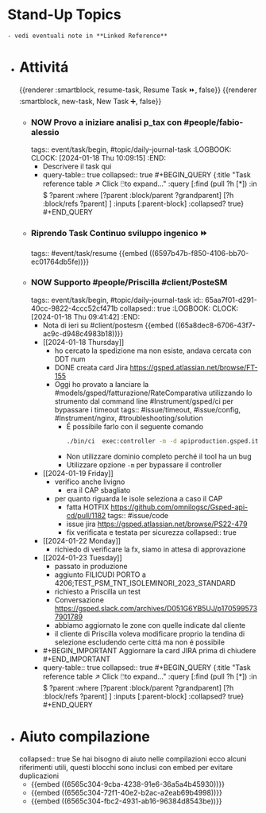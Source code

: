 # Stand-Up Topics
	- vedi eventuali note in **Linked Reference**
- # Attivitá
  {{renderer :smartblock, resume-task, Resume Task ⏩️, false}} {{renderer :smartblock, new-task, New Task ➕, false}}
	- ### NOW Provo a iniziare analisi p_tax con #people/fabio-alessio 
	  tags:: event/task/begin, #topic/daily-journal-task
	  :LOGBOOK:
	  CLOCK: [2024-01-18 Thu 10:09:15]
	  :END:
		- Descrivere il task qui
		- query-table:: true
		  collapsed:: true
		  #+BEGIN_QUERY
		  {:title "Task reference table ↗️ Click 🖱️to expand..." :query [:find (pull ?h [*])
		      :in $ ?parent
		      :where
		      [?parent :block/parent ?grandparent]
		      [?h :block/refs ?parent]
		  ]
		  :inputs [:parent-block]
		  :collapsed? true}
		  #+END_QUERY
	- ### Riprendo Task Continuo sviluppo ingenico ⏩️
	  tags:: #event/task/resume
	  {{embed ((6597b47b-f850-4106-bb70-ec01764db5fe))}}
	- ### NOW Supporto #people/Priscilla #client/PosteSM
	  tags:: event/task/begin, #topic/daily-journal-task
	  id:: 65aa7f01-d291-40cc-9822-4ccc52cf471b
	  collapsed:: true
	  :LOGBOOK:
	  CLOCK: [2024-01-18 Thu 09:41:42]
	  :END:
		- Nota di ieri su #client/postesm 
		  {{embed ((65a8dec8-6706-43f7-ac9c-d948c4983b18))}}
		- [[2024-01-18 Thursday]]
			- ho cercato la spedizione ma non esiste, andava cercata con DDT num
			- DONE creata card Jira https://gsped.atlassian.net/browse/FT-155
			- Oggi ho provato a lanciare la #models/gsped/fatturazione/RateComparativa utilizzando lo strumento dal command line #Instrument/gsped/ci per bypassare i timeout
			  tags:: #issue/timeout, #issue/config, #Instrument/nginx, #troubleshooting/solution
				- É possibile farlo con il seguente  comando 
				  ```bash
				  ./bin/ci  exec:controller -m -d apiproduction.gsped.it -- /postesm/RateComparativa/byId/45829
				  ```
				- Non utilizzare dominio completo perché il tool ha un bug
				- Utilizzare opzione `-m` per bypassare il controller
		- [[2024-01-19 Friday]]
			- verifico anche livigno
				- era il CAP sbagliato
			- per quanto riguarda le isole seleziona a caso il CAP
				- fatta HOTFIX https://github.com/omnilogsc/Gsped-api-cd/pull/1182
				  tags:: #issue/code
				- issue jira https://gsped.atlassian.net/browse/PS22-479
				- fix verificata e testata per sicurezza
				  collapsed:: true
		- [[2024-01-22 Monday]]
			- richiedo di verificare la fx, siamo in attesa di approvazione
		- [[2024-01-23 Tuesday]]
			- passato in produzione
			- aggiunto FILICUDI PORTO a 4206;TEST_PSM_TNT_ISOLEMINORI_2023_STANDARD
			- richiesto a Priscilla un test
			- Conversazione https://gsped.slack.com/archives/D051G6YB5UJ/p1705995737901789
			- abbiamo aggiornato le zone con quelle indicate dal cliente
			- il cliente di Priscilla voleva modificare proprio la tendina di selezione escludendo certe cittá ma non é possibile
		- #+BEGIN_IMPORTANT
		  Aggiornare la card JIRA prima di chiudere
		  #+END_IMPORTANT
		- query-table:: true
		  collapsed:: true
		  #+BEGIN_QUERY
		  {:title "Task reference table ↗️ Click 🖱️to expand..." :query [:find (pull ?h [*])
		      :in $ ?parent
		      :where
		      [?parent :block/parent ?grandparent]
		      [?h :block/refs ?parent]
		  ]
		  :inputs [:parent-block]
		  :collapsed? true}
		  #+END_QUERY
- # Aiuto compilazione
  collapsed:: true
  Se hai bisogno di aiuto nelle compilazioni ecco alcuni riferimenti utili, questi blocchi sono inclusi con embed per evitare duplicazioni
	- {{embed ((6565c304-9cba-4238-91e6-36a5a4b45930))}}
	- {{embed ((6565c304-72f1-40e2-b2ac-a2eab69b4998))}}
	- {{embed ((6565c304-fbc2-4931-ab16-96384d8543be))}}